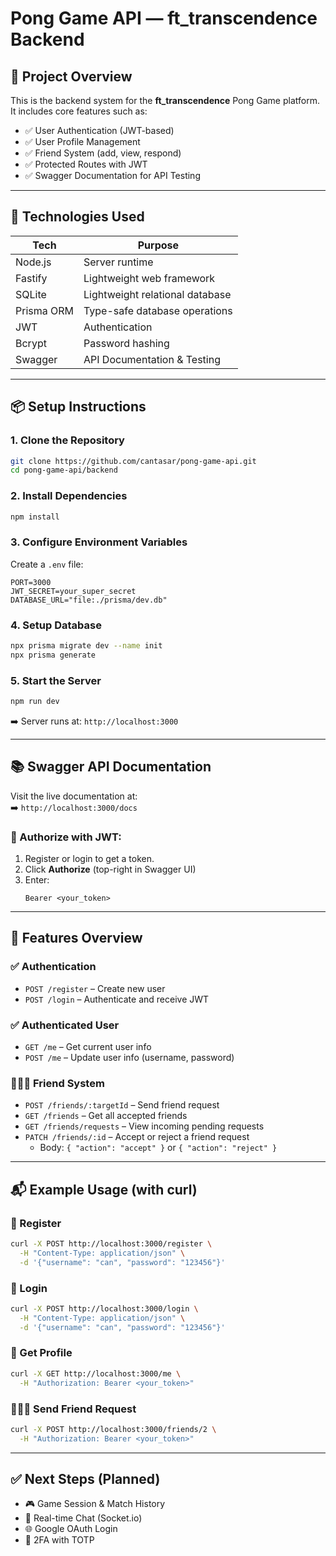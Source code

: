 


# Pong Game API — ft_transcendence Backend

## 🎯 Project Overview

This is the backend system for the **ft_transcendence** Pong Game platform.  
It includes core features such as:

- ✅ User Authentication (JWT-based)
- ✅ User Profile Management
- ✅ Friend System (add, view, respond)
- ✅ Protected Routes with JWT
- ✅ Swagger Documentation for API Testing

---

## 🚀 Technologies Used

| Tech          | Purpose                           |
|---------------|-----------------------------------|
| Node.js       | Server runtime                    |
| Fastify       | Lightweight web framework         |
| SQLite        | Lightweight relational database   |
| Prisma ORM    | Type-safe database operations     |
| JWT           | Authentication                    |
| Bcrypt        | Password hashing                  |
| Swagger       | API Documentation & Testing       |

---

## 📦 Setup Instructions

### 1. Clone the Repository

```bash
git clone https://github.com/cantasar/pong-game-api.git
cd pong-game-api/backend
```

### 2. Install Dependencies

```bash
npm install
```

### 3. Configure Environment Variables

Create a `.env` file:

```env
PORT=3000
JWT_SECRET=your_super_secret
DATABASE_URL="file:./prisma/dev.db"
```

### 4. Setup Database

```bash
npx prisma migrate dev --name init
npx prisma generate
```

### 5. Start the Server

```bash
npm run dev
```

➡️ Server runs at: `http://localhost:3000`

---

## 📚 Swagger API Documentation

Visit the live documentation at:  
➡️ `http://localhost:3000/docs`

### 🔑 Authorize with JWT:

1. Register or login to get a token.
2. Click **Authorize** (top-right in Swagger UI)
3. Enter:
   ```
   Bearer <your_token>
   ```

---

## 🔐 Features Overview

### ✅ Authentication

- `POST /register` – Create new user  
- `POST /login` – Authenticate and receive JWT

### ✅ Authenticated User

- `GET /me` – Get current user info  
- `POST /me` – Update user info (username, password)

### 🧑‍🤝‍🧑 Friend System

- `POST /friends/:targetId` – Send friend request  
- `GET /friends` – Get all accepted friends  
- `GET /friends/requests` – View incoming pending requests  
- `PATCH /friends/:id` – Accept or reject a friend request  
  - Body: `{ "action": "accept" }` or `{ "action": "reject" }`

---

## 📬 Example Usage (with curl)

### 🔐 Register

```bash
curl -X POST http://localhost:3000/register \
  -H "Content-Type: application/json" \
  -d '{"username": "can", "password": "123456"}'
```

### 🔐 Login

```bash
curl -X POST http://localhost:3000/login \
  -H "Content-Type: application/json" \
  -d '{"username": "can", "password": "123456"}'
```

### 🧾 Get Profile

```bash
curl -X GET http://localhost:3000/me \
  -H "Authorization: Bearer <your_token>"
```

### 🧑‍🤝‍🧑 Send Friend Request

```bash
curl -X POST http://localhost:3000/friends/2 \
  -H "Authorization: Bearer <your_token>"
```

---

## ✅ Next Steps (Planned)

- 🎮 Game Session & Match History
- 💬 Real-time Chat (Socket.io)
- 🌐 Google OAuth Login
- 🔐 2FA with TOTP